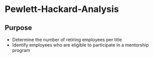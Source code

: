 # Pewlett-Hackard-Analysis

## Purpose


- Determine the number of retiring employees per title
- Identify employees who are eligible to participate in a mentorship program